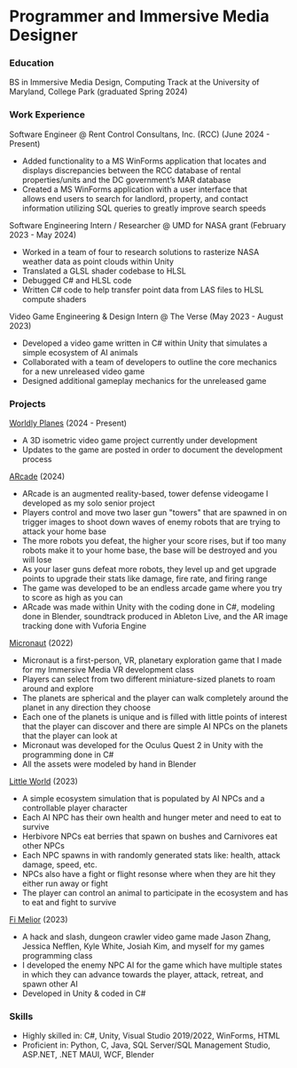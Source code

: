 # Programmer and Immersive Media Designer

### Education
BS in Immersive Media Design, Computing Track at the University of Maryland, College Park (graduated Spring 2024)

### Work Experience
Software Engineer @ Rent Control Consultans, Inc. (RCC) (June 2024 - Present)
- Added functionality to a MS WinForms application that locates 
  and displays discrepancies between the RCC database of 
  rental properties/units and the DC government’s MAR database
- Created a MS WinForms application with a user interface that  
  allows end users to search for landlord, property, and contact  
  information utilizing SQL queries to greatly improve search speeds


Software Engineering Intern / Researcher @ UMD for NASA grant (February 2023 - May 2024)
- Worked in a team of four to research solutions to rasterize NASA weather data as point clouds within Unity
- Translated a GLSL shader codebase to HLSL
- Debugged C# and HLSL code
- Written C# code to help transfer point data from LAS files to HLSL compute shaders


Video Game Engineering & Design Intern @ The Verse (May 2023 - August 2023)
- Developed a video game written in C# within Unity that simulates a simple ecosystem of AI animals 
- Collaborated with a team of developers to outline the core mechanics for a new unreleased video game
- Designed additional gameplay mechanics for the unreleased game

### Projects

<a href="https://github.com/mickeysanto/Worldly-Planes">Worldly Planes</a> (2024 - Present)
- A 3D isometric video game project currently under development
- Updates to the game are posted in order to document the development process

<a href="https://github.com/mickeysanto/ARcade">ARcade</a> (2024)
- ARcade is an augmented reality-based, tower defense videogame I developed as my solo senior project
- Players control and move two laser gun "towers" that are spawned in on trigger images to shoot down
  waves of enemy robots that are trying to attack your home base
- The more robots you defeat, the higher your score rises, but if too many robots make it to your
  home base, the base will be destroyed and you will lose
- As your laser guns defeat more robots, they level up and get upgrade points to upgrade their stats like damage,
  fire rate, and firing range
- The game was developed to be an endless arcade game where you try to score as high as you can
- ARcade was made within Unity with the coding done in C#, modeling done in Blender, soundtrack
  produced in Ableton Live, and the AR image tracking done with Vuforia Engine


<a href="https://github.com/mickeysanto/Micronaut/tree/main">Micronaut</a> (2022)
- Micronaut is a first-person, VR, planetary exploration game that I made for my Immersive Media VR development class
- Players can select from two different miniature-sized planets to roam around and explore
- The planets are spherical and the player can walk completely around the planet in any direction they choose
- Each one of the planets is unique and is filled with little points of interest that the player can discover and there are 
  simple AI NPCs on the planets that the player can look at
- Micronaut was developed for the Oculus Quest 2 in Unity with the programming done in C# 
- All the assets were modeled by hand in Blender

<a href="https://github.com/mickeysanto/Little-World">Little World</a> (2023)
- A simple ecosystem simulation that is populated by AI NPCs and a controllable player character
- Each AI NPC has their own health and hunger meter and need to eat to survive
- Herbivore NPCs eat berries that spawn on bushes and Carnivores eat other NPCs
- Each NPC spawns in with randomly generated stats like: health, attack damage, speed, etc.
- NPCs also have a fight or flight resonse where when they are hit they either run away or fight
- The player can control an animal to participate in the ecosystem and has to eat and fight to survive

<a href="https://github.com/mickeysanto/Fi-Melior">Fi Melior</a> (2023)
- A hack and slash, dungeon crawler video game made Jason Zhang, Jessica Nefflen, Kyle White, Josiah Kim, and myself 
  for my games programming class
- I developed the enemy NPC AI for the game which have multiple states in which they can advance towards the player,
  attack, retreat, and spawn other AI
- Developed in Unity & coded in C# 

### Skills
- Highly skilled in: C#, Unity, Visual Studio 2019/2022, WinForms, HTML
- Proficient in: Python, C, Java, SQL Server/SQL Management Studio, ASP.NET, .NET MAUI, WCF, Blender

